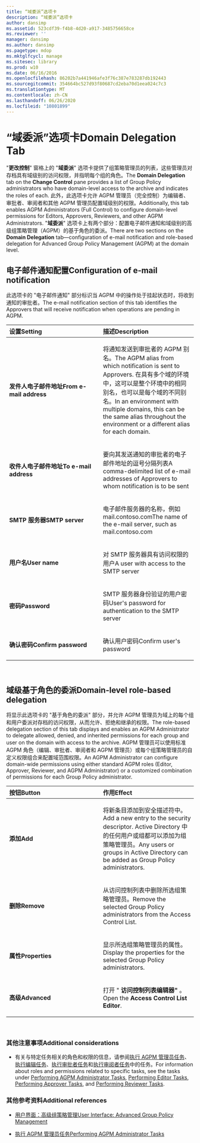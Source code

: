```yaml
---
title: “域委派”选项卡
description: “域委派”选项卡
author: dansimp
ms.assetid: 523cdf39-f4b8-4d20-a917-3485756658ce
ms.reviewer: ''
manager: dansimp
ms.author: dansimp
ms.pagetype: mdop
ms.mktglfcycl: manage
ms.sitesec: library
ms.prod: w10
ms.date: 06/16/2016
ms.openlocfilehash: 86202b7a441946afe3f76c387e783287db192443
ms.sourcegitcommit: 354664bc527d93f80687cd2eba70d1eea024c7c3
ms.translationtype: MT
ms.contentlocale: zh-CN
ms.lasthandoff: 06/26/2020
ms.locfileid: "10801899"
---
```

# <span data-ttu-id="4bbe4-103">“域委派”选项卡</span><span class="sxs-lookup"><span data-stu-id="4bbe4-103">Domain Delegation Tab</span></span>


<span data-ttu-id="4bbe4-104">"**更改控制**" 窗格上的 "**域委派**" 选项卡提供了组策略管理员的列表，这些管理员对存档具有域级别的访问权限，并指明每个组的角色。</span><span class="sxs-lookup"><span data-stu-id="4bbe4-104">The **Domain Delegation** tab on the **Change Control** pane provides a list of Group Policy administrators who have domain-level access to the archive and indicates the roles of each.</span></span> <span data-ttu-id="4bbe4-105">此外，此选项卡允许 AGPM 管理员（完全控制）为编辑者、审批者、审阅者和其他 AGPM 管理员配置域级别的权限。</span><span class="sxs-lookup"><span data-stu-id="4bbe4-105">Additionally, this tab enables AGPM Administrators (Full Control) to configure domain-level permissions for Editors, Approvers, Reviewers, and other AGPM Administrators.</span></span> <span data-ttu-id="4bbe4-106">"**域委派**" 选项卡上有两个部分：配置电子邮件通知和域级别的高级组策略管理（AGPM）的基于角色的委派。</span><span class="sxs-lookup"><span data-stu-id="4bbe4-106">There are two sections on the **Domain Delegation** tab—configuration of e-mail notification and role-based delegation for Advanced Group Policy Management (AGPM) at the domain level.</span></span>

## <span data-ttu-id="4bbe4-107">电子邮件通知配置</span><span class="sxs-lookup"><span data-stu-id="4bbe4-107">Configuration of e-mail notification</span></span>


<span data-ttu-id="4bbe4-108">此选项卡的 "电子邮件通知" 部分标识当 AGPM 中的操作处于挂起状态时，将收到通知的审批者。</span><span class="sxs-lookup"><span data-stu-id="4bbe4-108">The e-mail notification section of this tab identifies the Approvers that will receive notification when operations are pending in AGPM.</span></span>

<table>
<colgroup>
<col width="50%" />
<col width="50%" />
</colgroup>
<thead>
<tr class="header">
<th align="left"><span data-ttu-id="4bbe4-109">设置</span><span class="sxs-lookup"><span data-stu-id="4bbe4-109">Setting</span></span></th>
<th align="left"><span data-ttu-id="4bbe4-110">描述</span><span class="sxs-lookup"><span data-stu-id="4bbe4-110">Description</span></span></th>
</tr>
</thead>
<tbody>
<tr class="odd">
<td align="left"><p><strong><span data-ttu-id="4bbe4-111">发件人电子邮件地址</span><span class="sxs-lookup"><span data-stu-id="4bbe4-111">From e-mail address</span></span></strong></p></td>
<td align="left"><p><span data-ttu-id="4bbe4-112">将通知发送到审批者的 AGPM 别名。</span><span class="sxs-lookup"><span data-stu-id="4bbe4-112">The AGPM alias from which notification is sent to Approvers.</span></span> <span data-ttu-id="4bbe4-113">在具有多个域的环境中，这可以是整个环境中的相同别名，也可以是每个域的不同别名。</span><span class="sxs-lookup"><span data-stu-id="4bbe4-113">In an environment with multiple domains, this can be the same alias throughout the environment or a different alias for each domain.</span></span></p></td>
</tr>
<tr class="even">
<td align="left"><p><strong><span data-ttu-id="4bbe4-114">收件人电子邮件地址</span><span class="sxs-lookup"><span data-stu-id="4bbe4-114">To e-mail address</span></span></strong></p></td>
<td align="left"><p><span data-ttu-id="4bbe4-115">要向其发送通知的审批者的电子邮件地址的逗号分隔列表</span><span class="sxs-lookup"><span data-stu-id="4bbe4-115">A comma-delimited list of e-mail addresses of Approvers to whom notification is to be sent</span></span></p></td>
</tr>
<tr class="odd">
<td align="left"><p><strong><span data-ttu-id="4bbe4-116">SMTP 服务器</span><span class="sxs-lookup"><span data-stu-id="4bbe4-116">SMTP server</span></span></strong></p></td>
<td align="left"><p><span data-ttu-id="4bbe4-117">电子邮件服务器的名称，例如 mail.contoso.com</span><span class="sxs-lookup"><span data-stu-id="4bbe4-117">The name of the e-mail server, such as mail.contoso.com</span></span></p></td>
</tr>
<tr class="even">
<td align="left"><p><strong><span data-ttu-id="4bbe4-118">用户名</span><span class="sxs-lookup"><span data-stu-id="4bbe4-118">User name</span></span></strong></p></td>
<td align="left"><p><span data-ttu-id="4bbe4-119">对 SMTP 服务器具有访问权限的用户</span><span class="sxs-lookup"><span data-stu-id="4bbe4-119">A user with access to the SMTP server</span></span></p></td>
</tr>
<tr class="odd">
<td align="left"><p><strong><span data-ttu-id="4bbe4-120">密码</span><span class="sxs-lookup"><span data-stu-id="4bbe4-120">Password</span></span></strong></p></td>
<td align="left"><p><span data-ttu-id="4bbe4-121">SMTP 服务器身份验证的用户密码</span><span class="sxs-lookup"><span data-stu-id="4bbe4-121">User's password for authentication to the SMTP server</span></span></p></td>
</tr>
<tr class="even">
<td align="left"><p><strong><span data-ttu-id="4bbe4-122">确认密码</span><span class="sxs-lookup"><span data-stu-id="4bbe4-122">Confirm password</span></span></strong></p></td>
<td align="left"><p><span data-ttu-id="4bbe4-123">确认用户密码</span><span class="sxs-lookup"><span data-stu-id="4bbe4-123">Confirm user's password</span></span></p></td>
</tr>
</tbody>
</table>

 

## <span data-ttu-id="4bbe4-124">域级基于角色的委派</span><span class="sxs-lookup"><span data-stu-id="4bbe4-124">Domain-level role-based delegation</span></span>


<span data-ttu-id="4bbe4-125">将显示此选项卡的 "基于角色的委派" 部分，并允许 AGPM 管理员为域上的每个组和用户委派对存档的访问权限，从而允许、拒绝和继承的权限。</span><span class="sxs-lookup"><span data-stu-id="4bbe4-125">The role-based delegation section of this tab displays and enables an AGPM Administrator to delegate allowed, denied, and inherited permissions for each group and user on the domain with access to the archive.</span></span> <span data-ttu-id="4bbe4-126">AGPM 管理员可以使用标准 AGPM 角色（编辑、审批者、审阅者和 AGPM 管理员）或每个组策略管理员的自定义权限组合来配置域范围权限。</span><span class="sxs-lookup"><span data-stu-id="4bbe4-126">An AGPM Administrator can configure domain-wide permissions using either standard AGPM roles (Editor, Approver, Reviewer, and AGPM Administrator) or a customized combination of permissions for each Group Policy administrator.</span></span>

<table>
<colgroup>
<col width="50%" />
<col width="50%" />
</colgroup>
<thead>
<tr class="header">
<th align="left"><span data-ttu-id="4bbe4-127">按钮</span><span class="sxs-lookup"><span data-stu-id="4bbe4-127">Button</span></span></th>
<th align="left"><span data-ttu-id="4bbe4-128">作用</span><span class="sxs-lookup"><span data-stu-id="4bbe4-128">Effect</span></span></th>
</tr>
</thead>
<tbody>
<tr class="odd">
<td align="left"><p><strong><span data-ttu-id="4bbe4-129">添加</span><span class="sxs-lookup"><span data-stu-id="4bbe4-129">Add</span></span></strong></p></td>
<td align="left"><p><span data-ttu-id="4bbe4-130">将新条目添加到安全描述符中。</span><span class="sxs-lookup"><span data-stu-id="4bbe4-130">Add a new entry to the security descriptor.</span></span> <span data-ttu-id="4bbe4-131">Active Directory 中的任何用户或组都可以添加为组策略管理员。</span><span class="sxs-lookup"><span data-stu-id="4bbe4-131">Any users or groups in Active Directory can be added as Group Policy administrators.</span></span></p></td>
</tr>
<tr class="even">
<td align="left"><p><strong><span data-ttu-id="4bbe4-132">删除</span><span class="sxs-lookup"><span data-stu-id="4bbe4-132">Remove</span></span></strong></p></td>
<td align="left"><p><span data-ttu-id="4bbe4-133">从访问控制列表中删除所选组策略管理员。</span><span class="sxs-lookup"><span data-stu-id="4bbe4-133">Remove the selected Group Policy administrators from the Access Control List.</span></span></p></td>
</tr>
<tr class="odd">
<td align="left"><p><strong><span data-ttu-id="4bbe4-134">属性</span><span class="sxs-lookup"><span data-stu-id="4bbe4-134">Properties</span></span></strong></p></td>
<td align="left"><p><span data-ttu-id="4bbe4-135">显示所选组策略管理员的属性。</span><span class="sxs-lookup"><span data-stu-id="4bbe4-135">Display the properties for the selected Group Policy administrators.</span></span></p></td>
</tr>
<tr class="even">
<td align="left"><p><strong><span data-ttu-id="4bbe4-136">高级</span><span class="sxs-lookup"><span data-stu-id="4bbe4-136">Advanced</span></span></strong></p></td>
<td align="left"><p><span data-ttu-id="4bbe4-137">打开 " <strong> 访问控制列表编辑器" </strong> 。</span><span class="sxs-lookup"><span data-stu-id="4bbe4-137">Open the <strong>Access Control List Editor</strong>.</span></span></p></td>
</tr>
</tbody>
</table>

 

### <span data-ttu-id="4bbe4-138">其他注意事项</span><span class="sxs-lookup"><span data-stu-id="4bbe4-138">Additional considerations</span></span>

-   <span data-ttu-id="4bbe4-139">有关与特定任务相关的角色和权限的信息，请参阅[执行 AGPM 管理员任务](performing-agpm-administrator-tasks-agpm30ops.md)、[执行编辑任务](performing-editor-tasks-agpm30ops.md)、[执行审批者任务](performing-approver-tasks-agpm30ops.md)和[执行审阅者任务](performing-reviewer-tasks-agpm30ops.md)中的任务。</span><span class="sxs-lookup"><span data-stu-id="4bbe4-139">For information about roles and permissions related to specific tasks, see the tasks under [Performing AGPM Administrator Tasks](performing-agpm-administrator-tasks-agpm30ops.md), [Performing Editor Tasks](performing-editor-tasks-agpm30ops.md), [Performing Approver Tasks](performing-approver-tasks-agpm30ops.md), and [Performing Reviewer Tasks](performing-reviewer-tasks-agpm30ops.md).</span></span>

### <span data-ttu-id="4bbe4-140">其他参考资料</span><span class="sxs-lookup"><span data-stu-id="4bbe4-140">Additional references</span></span>

-   [<span data-ttu-id="4bbe4-141">用户界面：高级组策略管理</span><span class="sxs-lookup"><span data-stu-id="4bbe4-141">User Interface: Advanced Group Policy Management</span></span>](user-interface-advanced-group-policy-management-agpm30ops.md)

-   [<span data-ttu-id="4bbe4-142">执行 AGPM 管理员任务</span><span class="sxs-lookup"><span data-stu-id="4bbe4-142">Performing AGPM Administrator Tasks</span></span>](performing-agpm-administrator-tasks-agpm30ops.md)

 

 





